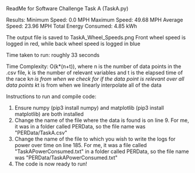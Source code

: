 ReadMe for Software Challenge Task A (TaskA.py)

Results:
    Minimum Speed: 0.0 MPH
    Maximum Speed: 49.68 MPH
    Average Speed: 23.96 MPH
    Total Energy Consumed: 4.85 kWh

The output file is saved to TaskA_Wheel_Speeds.png
    Front wheel speed is logged in red, while back wheel speed is logged in blue

Time taken to run: roughly 33 seconds

Time Complexity: O(k*(n+t)), where n is the number of data points in the .csv file, k is the number of relevant variables and t is the elapsed time of the race
    k*n is from when we check for if the data point is relevant over all data points
    k*t is from when we linearly interpolate all of the data

Instructions to run and compile code:
1. Ensure numpy (pip3 install numpy) and matplotlib (pip3 install matplotlib) are both installed
2. Change the name of the file where the data is found is on line 9. For me, it was in a folder called PERData, so the file name was "PERData/TaskA.csv"
3. Change the name of the file to which you wish to write the logs for power over time on line 185. For me, it was a file called "TaskAPowerConsumed.txt" in a folder called PERData, so the file name was "PERData/TaskAPowerConsumed.txt"
4. The code is now ready to run!